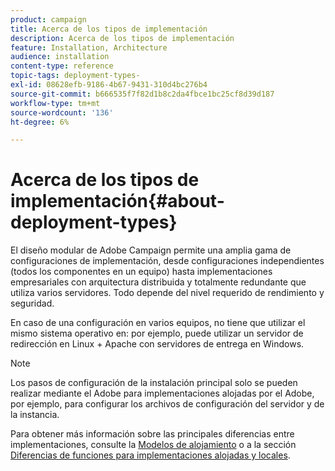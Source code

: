 ```yaml
---
product: campaign
title: Acerca de los tipos de implementación
description: Acerca de los tipos de implementación
feature: Installation, Architecture
audience: installation
content-type: reference
topic-tags: deployment-types-
exl-id: 08628efb-9186-4b67-9431-310d4bc276b4
source-git-commit: b666535f7f82d1b8c2da4fbce1bc25cf8d39d187
workflow-type: tm+mt
source-wordcount: '136'
ht-degree: 6%

---
```


# Acerca de los tipos de implementación{#about-deployment-types}



El diseño modular de Adobe Campaign permite una amplia gama de configuraciones de implementación, desde configuraciones independientes (todos los componentes en un equipo) hasta implementaciones empresariales con arquitectura distribuida y totalmente redundante que utiliza varios servidores. Todo depende del nivel requerido de rendimiento y seguridad.

En caso de una configuración en varios equipos, no tiene que utilizar el mismo sistema operativo en: por ejemplo, puede utilizar un servidor de redirección en Linux + Apache con servidores de entrega en Windows.

>[!NOTE]
>
>Los pasos de configuración de la instalación principal solo se pueden realizar mediante el Adobe para implementaciones alojadas por el Adobe, por ejemplo, para configurar los archivos de configuración del servidor y de la instancia.
>
>Para obtener más información sobre las principales diferencias entre implementaciones, consulte la [Modelos de alojamiento](../../installation/using/hosting-models.md) o a la sección [Diferencias de funciones para implementaciones alojadas y locales](../../installation/using/capability-matrix.md).
